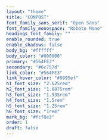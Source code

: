 ```yaml
---
layout: "theme"
title: "COMPOST"
font_family_sans_serif: "Open Sans"
font_family_monospace: "Roboto Mono"
headings_font_family: ""
enable_rounded: true
enable_shadows: false
body_bg: "#ffffff"
body_color: "#000000"
primary: "#564FE3"
secondary: "#6c757d"
link_color: "#564FE3"
link_hover_color: "#9995ef"
h1_font_size: "2.625rem"
h2_font_size: "1.6875rem"
h3_font_size: "1.535rem"
h4_font_size: "1.5rem"
h5_font_size: "1.25rem"
h6_font_size: "1rem"
mark_bg: "#fcf8e3"
order: 1
draft: false
---
```

